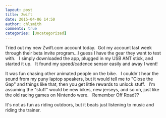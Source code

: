 ```yaml
---
layout: post
title: Zwift
date: 2015-04-06 14:50
author: chlsmith
comments: true
categories: [Uncategorized]
---
```

Tried out my new Zwift.com account today.  Got my account last week through their beta invite program...I guess I have the gear they want to test with.   I simply downloaded the app, plugged in my USB ANT stick, and started it up.   It found my speed/cadence sensor easily and away I went!

It was fun chasing other animated people on the bike.   I couldn't hear the sound from my puny laptop speakers, but it would tell me to "Close the Gap" and things like that, then you get little rewards to unlock stuff.   I'm assuming the "stuff" would be new bikes, new jerseys, and so on, just like the old racing games on Nintendo were.   Remember Off Road??

It's not as fun as riding outdoors, but it beats just listening to music and riding the trainer.
